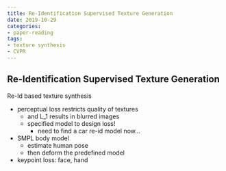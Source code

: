 ```yaml
---
title: Re-Identification Supervised Texture Generation
date: 2019-10-29
categories:
- paper-reading
tags:
- texture synthesis
- CVPR
---
```


## Re-Identification Supervised Texture Generation

Re-Id based texture synthesis
- perceptual loss restricts quality of textures
    - and L_1 results in blurred images
    - specified model to design loss!
        - need to find a car re-id model now...
- SMPL body model
    - estimate human pose
    - then deform the predefined model
- keypoint loss: face, hand
